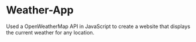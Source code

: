 # Weather-App
Used a OpenWeatherMap API in JavaScript to create a website that displays the current weather for any location.
